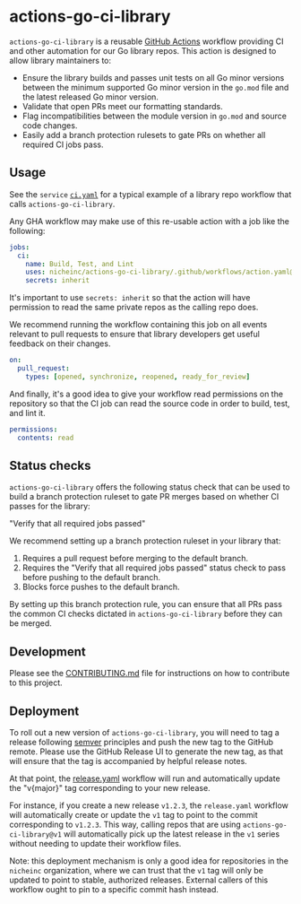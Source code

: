 # actions-go-ci-library

`actions-go-ci-library` is a reusable
[GitHub Actions](https://docs.github.com/en/actions) workflow providing CI
and other automation for our Go library repos. This action is designed to allow
library maintainers to:

- Ensure the library builds and passes unit tests on all Go minor versions
  between the minimum supported Go minor version in the `go.mod` file and the
  latest released Go minor version.
- Validate that open PRs meet our formatting standards.
- Flag incompatibilities between the module version in `go.mod` and
  source code changes.
- Easily add a branch protection rulesets to gate PRs on whether all required CI
  jobs pass.

## Usage

See the `service`
[`ci.yaml`](https://github.com/nicheinc/service/blob/main/.github/workflows/ci.yaml)
for a typical example of a library repo workflow that calls
`actions-go-ci-library`.

Any GHA workflow may make use of this re-usable action with a job like the
following:

```yaml
jobs:
  ci:
    name: Build, Test, and Lint
    uses: nicheinc/actions-go-ci-library/.github/workflows/action.yaml@v1
    secrets: inherit
```

It's important to use `secrets: inherit` so that the action will have permission
to read the same private repos as the calling repo does.

We recommend running the workflow containing this job on all events relevant to
pull requests to ensure that library developers get useful feedback on their
changes.

```yaml
on:
  pull_request:
    types: [opened, synchronize, reopened, ready_for_review]
```

And finally, it's a good idea to give your workflow read permissions on the
repository so that the CI job can read the source code in order to build, test,
and lint it.

```yaml
permissions:
  contents: read
```

## Status checks

`actions-go-ci-library` offers the following status check that can be used to
build a branch protection ruleset to gate PR merges based on whether CI passes
for the library:

"Verify that all required jobs passed"

We recommend setting up a branch protection ruleset in your library that:

1. Requires a pull request before merging to the default branch.
2. Requires the "Verify that all required jobs passed" status check to pass
   before pushing to the default branch.
3. Blocks force pushes to the default branch.

By setting up this branch protection rule, you can ensure that all PRs pass the
common CI checks dictated in `actions-go-ci-library` before they can be merged.

## Development

Please see the [CONTRIBUTING.md](CONTRIBUTING.md) file for instructions on how
to contribute to this project.

## Deployment

To roll out a new version of `actions-go-ci-library`, you will need to tag a
release following [semver](https://semver.org/) principles and push the new tag
to the GitHub remote. Please use the GitHub Release UI to generate the new tag,
as that will ensure that the tag is accompanied by helpful release notes.

At that point, the [release.yaml](./.github/workflows/release.yaml) workflow
will run and automatically update the "v{major}" tag corresponding to your new
release.

For instance, if you create a new release `v1.2.3`, the `release.yaml` workflow
will automatically create or update the `v1` tag to point to the commit
corresponding to `v1.2.3`. This way, calling repos that are using
`actions-go-ci-library@v1` will automatically pick up the latest release in the
`v1` series without needing to update their workflow files.

Note: this deployment mechanism is only a good idea for repositories in the
`nicheinc` organization, where we can trust that the `v1` tag will only be
updated to point to stable, authorized releases. External callers of this
workflow ought to pin to a specific commit hash instead.
